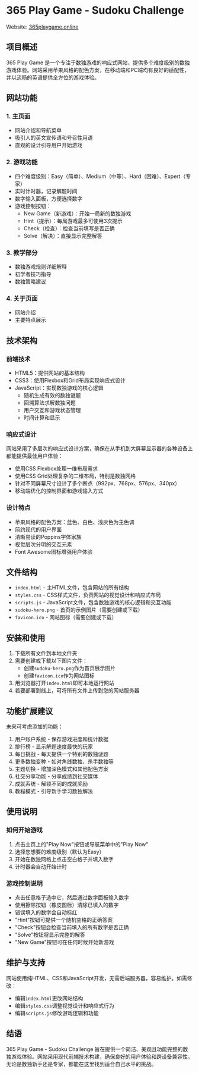 # 365 Play Game - Sudoku Challenge

Website: [365playgame.online](https://365playgame.online)

## 项目概述

365 Play Game 是一个专注于数独游戏的响应式网站，提供多个难度级别的数独游戏体验。网站采用苹果风格的配色方案，在移动端和PC端均有良好的适配性，并以流畅的英语提供全方位的游戏体验。

## 网站功能

### 1. 主页面
- 网站介绍和导航菜单
- 吸引人的英文宣传语和号召性用语
- 直观的设计引导用户开始游戏

### 2. 游戏功能
- 四个难度级别：Easy（简单）、Medium（中等）、Hard（困难）、Expert（专家）
- 实时计时器，记录解题时间
- 数字输入面板，方便选择数字
- 游戏控制按钮：
  - New Game（新游戏）：开始一局新的数独游戏
  - Hint（提示）：每局游戏最多可使用3次提示
  - Check（检查）：检查当前填写是否正确
  - Solve（解决）：直接显示完整解答

### 3. 教学部分
- 数独游戏规则详细解释
- 初学者技巧指导
- 数独策略建议

### 4. 关于页面
- 网站介绍
- 主要特点展示

## 技术架构

### 前端技术
- HTML5：提供网站的基本结构
- CSS3：使用Flexbox和Grid布局实现响应式设计
- JavaScript：实现数独游戏的核心逻辑
  - 随机生成有效的数独谜题
  - 回溯算法求解数独问题
  - 用户交互和游戏状态管理
  - 时间计算和显示

### 响应式设计
网站采用了多层次的响应式设计方案，确保在从手机到大屏幕显示器的各种设备上都能提供最佳用户体验：
- 使用CSS Flexbox处理一维布局需求
- 使用CSS Grid处理复杂的二维布局，特别是数独网格
- 针对不同屏幕尺寸设计了多个断点（992px、768px、576px、340px）
- 移动端优化的控制界面和游戏输入方式

### 设计特点
- 苹果风格的配色方案：蓝色、白色、浅灰色为主色调
- 简约现代的用户界面
- 清晰易读的Poppins字体家族
- 视觉层次分明的交互元素
- Font Awesome图标增强用户体验

## 文件结构

- `index.html` - 主HTML文件，包含网站的所有结构
- `styles.css` - CSS样式文件，负责网站的视觉设计和响应式布局
- `scripts.js` - JavaScript文件，包含数独游戏的核心逻辑和交互功能
- `sudoku-hero.png` - 首页的示例图片（需要创建或下载）
- `favicon.ico` - 网站图标（需要创建或下载）

## 安装和使用

1. 下载所有文件到本地文件夹
2. 需要创建或下载以下图片文件：
   - 创建`sudoku-hero.png`作为首页展示图片
   - 创建`favicon.ico`作为网站图标
3. 用浏览器打开`index.html`即可本地运行网站
4. 若要部署到线上，可将所有文件上传到您的网站服务器

## 功能扩展建议

未来可考虑添加的功能：
1. 用户账户系统 - 保存游戏进度和统计数据
2. 排行榜 - 显示解题速度最快的玩家
3. 每日挑战 - 每天提供一个特别的数独谜题
4. 更多数独变种 - 如对角线数独、杀手数独等
5. 主题切换 - 增加深色模式和其他配色方案
6. 社交分享功能 - 分享成绩到社交媒体
7. 成就系统 - 解锁不同的成就奖励
8. 教程模式 - 引导新手学习数独解法

## 使用说明

### 如何开始游戏
1. 点击主页上的"Play Now"按钮或导航菜单中的"Play Now"
2. 选择您想要的难度级别（默认为Easy）
3. 开始在数独网格上点击空白格子并填入数字
4. 计时器会自动开始计时

### 游戏控制说明
- 点击任意格子选中它，然后通过数字面板输入数字
- 使用擦除按钮（橡皮图标）清除已填入的数字
- 错误填入的数字会自动标红
- "Hint"按钮可提供一个随机空格的正确答案
- "Check"按钮会检查当前填入的所有数字是否正确
- "Solve"按钮将显示完整的解答
- "New Game"按钮可在任何时候开始新游戏

## 维护与支持

网站使用纯HTML、CSS和JavaScript开发，无需后端服务器，容易维护。如需修改：
- 编辑`index.html`更改网站结构
- 编辑`styles.css`调整视觉设计和响应式行为
- 编辑`scripts.js`修改游戏逻辑和功能

## 结语

365 Play Game - Sudoku Challenge 旨在提供一个简洁、美观且功能完整的数独游戏体验。网站采用现代前端技术构建，确保良好的用户体验和跨设备兼容性。无论是数独新手还是专家，都能在这里找到适合自己水平的挑战。 